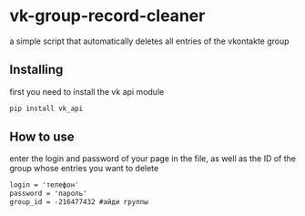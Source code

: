 # vk-group-record-cleaner
a simple script that automatically deletes all entries of the vkontakte group

## Installing
first you need to install the vk api module
```html
pip install vk_api
```
## How to use
enter the login and password of your page in the file, as well as the ID of the group whose entries you want to delete
```html
login = 'телефон'
password = 'пароль'
group_id = -216477432 #айди группы
```
